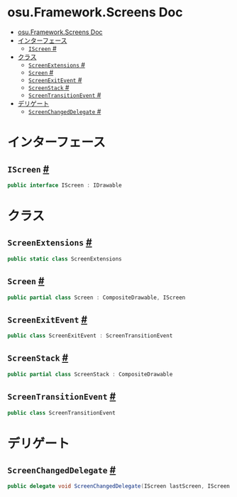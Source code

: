 # osu.Framework.Screens Doc
- [osu.Framework.Screens Doc](#osuframeworkscreens-doc)
- [インターフェース](#インターフェース)
  - [`IScreen` #](#iscreen-)
- [クラス](#クラス)
  - [`ScreenExtensions` #](#screenextensions-)
  - [`Screen` #](#screen-)
  - [`ScreenExitEvent` #](#screenexitevent-)
  - [`ScreenStack` #](#screenstack-)
  - [`ScreenTransitionEvent` #](#screentransitionevent-)
- [デリゲート](#デリゲート)
  - [`ScreenChangedDelegate` #](#screenchangeddelegate-)

# インターフェース
## `IScreen` [#](https://github.com/ppy/osu-framework/blob/master/osu.Framework/Screens/IScreen.cs#L11)
```csharp
public interface IScreen : IDrawable
```

# クラス
## `ScreenExtensions` [#](https://github.com/ppy/osu-framework/blob/master/osu.Framework/Screens/IScreen.cs#L49)
```csharp
public static class ScreenExtensions
```

## `Screen` [#](https://github.com/ppy/osu-framework/blob/master/osu.Framework/Screens/Screen.cs#L12)
```csharp
public partial class Screen : CompositeDrawable, IScreen
```

## `ScreenExitEvent` [#](https://github.com/ppy/osu-framework/blob/master/osu.Framework/Screens/ScreenExitEvent.cs#L9)
```csharp
public class ScreenExitEvent : ScreenTransitionEvent
```

## `ScreenStack` [#](https://github.com/ppy/osu-framework/blob/master/osu.Framework/Screens/ScreenStack.cs#L22)
```csharp
public partial class ScreenStack : CompositeDrawable
```

## `ScreenTransitionEvent` [#](https://github.com/ppy/osu-framework/blob/master/osu.Framework/Screens/ScreenTransitionEvent.cs#L9)
```csharp
public class ScreenTransitionEvent
```

# デリゲート
## `ScreenChangedDelegate` [#](https://github.com/ppy/osu-framework/blob/master/osu.Framework/Screens/ScreenStack.cs#L468)
```csharp
public delegate void ScreenChangedDelegate(IScreen lastScreen, IScreen newScreen);
```